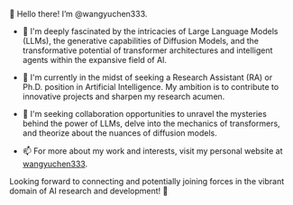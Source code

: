 👋 Hello there! I’m @wangyuchen333.

- 👀 I'm deeply fascinated by the intricacies of Large Language Models (LLMs), the generative capabilities of Diffusion Models, and the transformative potential of transformer architectures and intelligent agents within the expansive field of AI.

- 🌱 I'm currently in the midst of seeking a Research Assistant (RA) or Ph.D. position in Artificial Intelligence. My ambition is to contribute to innovative projects and sharpen my research acumen.

- 💞️ I'm seeking collaboration opportunities to unravel the mysteries behind the power of LLMs, delve into the mechanics of transformers, and theorize about the nuances of diffusion models.

- 📫 For more about my work and interests, visit my personal website at [wangyuchen333](https://wangyuchen333.github.io/).

Looking forward to connecting and potentially joining forces in the vibrant domain of AI research and development! 🌟
